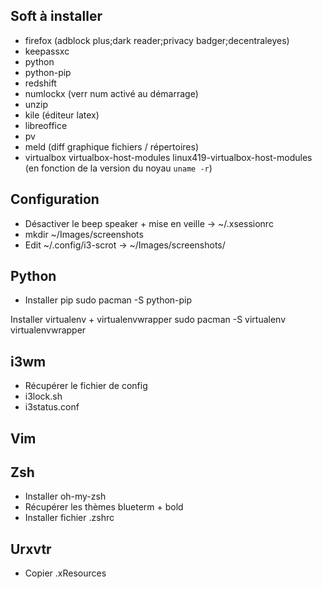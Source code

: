 ## Soft à installer

* firefox (adblock plus;dark reader;privacy badger;decentraleyes)
* keepassxc
* python
* python-pip
* redshift
* numlockx (verr num activé au démarrage)
* unzip
* kile (éditeur latex)
* libreoffice
* pv
* meld (diff graphique fichiers / répertoires)
* virtualbox virtualbox-host-modules linux419-virtualbox-host-modules (en fonction de la version du noyau `uname -r`)

## Configuration
* Désactiver le beep speaker + mise en veille -> ~/.xsessionrc
* mkdir ~/Images/screenshots
* Edit ~/.config/i3-scrot -> ~/Images/screenshots/

## Python
* Installer pip
sudo pacman -S python-pip

Installer virtualenv + virtualenvwrapper
sudo pacman -S virtualenv virtualenvwrapper

## i3wm
* Récupérer le fichier de config
* i3lock.sh
* i3status.conf

## Vim

## Zsh
* Installer oh-my-zsh
* Récupérer les thèmes blueterm + bold
* Installer fichier .zshrc

## Urxvtr
* Copier .xResources
